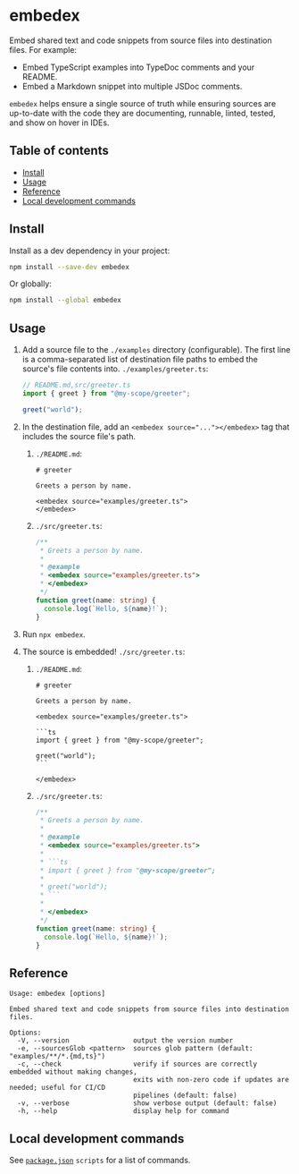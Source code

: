 # embedex <!-- omit from toc -->

Embed shared text and code snippets from source files into destination files. For example:

- Embed TypeScript examples into TypeDoc comments and your README.
- Embed a Markdown snippet into multiple JSDoc comments.

`embedex` helps ensure a single source of truth while ensuring sources are up-to-date with the code they are documenting, runnable, linted, tested, and show on hover in IDEs.

## Table of contents <!-- omit from toc -->

- [Install](#install)
- [Usage](#usage)
- [Reference](#reference)
- [Local development commands](#local-development-commands)

## Install

Install as a dev dependency in your project:

```sh
npm install --save-dev embedex
```

Or globally:

```sh
npm install --global embedex
```

## Usage

1. Add a source file to the `./examples` directory (configurable). The first line is a comma-separated list of destination file paths to embed the source's file contents into. `./examples/greeter.ts`:

   ```ts
   // README.md,src/greeter.ts
   import { greet } from "@my-scope/greeter";

   greet("world");
   ```

2. In the destination file, add an `<embedex source="..."></embedex>` tag that includes the source file's path.

   1. `./README.md`:

      ```
      # greeter

      Greets a person by name.

      <embedex source="examples/greeter.ts">
      </embedex>
      ```

   2. `./src/greeter.ts`:

      ```ts
      /**
       * Greets a person by name.
       *
       * @example
       * <embedex source="examples/greeter.ts">
       * </embedex>
       */
      function greet(name: string) {
        console.log(`Hello, ${name}!`);
      }
      ```

3. Run `npx embedex`.
4. The source is embedded! `./src/greeter.ts`:

   1. `./README.md`:

      ````
      # greeter

      Greets a person by name.

      <embedex source="examples/greeter.ts">

      ```ts
      import { greet } from "@my-scope/greeter";

      greet("world");
      ```

      </embedex>
      ````

   2. `./src/greeter.ts`:

      ````ts
      /**
       * Greets a person by name.
       *
       * @example
       * <embedex source="examples/greeter.ts">
       *
       * ```ts
       * import { greet } from "@my-scope/greeter";
       *
       * greet("world");
       * ```
       *
       * </embedex>
       */
      function greet(name: string) {
        console.log(`Hello, ${name}!`);
      }
      ````

## Reference

```
Usage: embedex [options]

Embed shared text and code snippets from source files into destination files.

Options:
  -V, --version                output the version number
  -e, --sourcesGlob <pattern>  sources glob pattern (default: "examples/**/*.{md,ts}")
  -c, --check                  verify if sources are correctly embedded without making changes,
                               exits with non-zero code if updates are needed; useful for CI/CD
                               pipelines (default: false)
  -v, --verbose                show verbose output (default: false)
  -h, --help                   display help for command
```

## Local development commands

See [`package.json`](./package.json) `scripts` for a list of commands.
